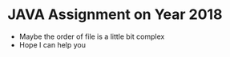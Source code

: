 # JAVA Assignment on Year 2018

- Maybe the order of file is a little bit complex
- Hope I can help you
